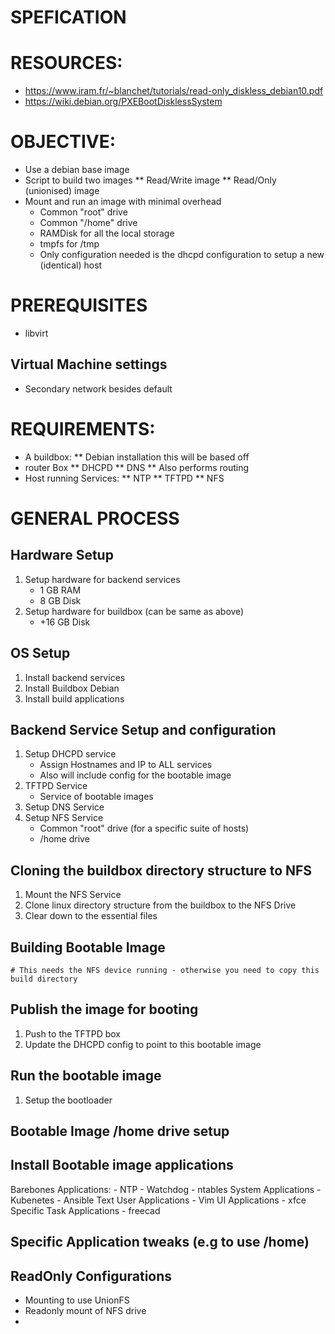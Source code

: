 # SPEFICATION

# RESOURCES:
* https://www.iram.fr/~blanchet/tutorials/read-only_diskless_debian10.pdf
* https://wiki.debian.org/PXEBootDisklessSystem

# OBJECTIVE:
* Use a debian base image
* Script to build two images
	** Read/Write image
	** Read/Only (unionised) image
* Mount and run an image with minimal overhead
	- Common "root" drive
	- Common "/home" drive
	- RAMDisk for all the local storage
	- tmpfs for /tmp
	- Only configuration needed is the dhcpd configuration to setup a new (identical) host

# PREREQUISITES
* libvirt
## Virtual Machine settings
* Secondary network besides default



# REQUIREMENTS:
* A buildbox:
	** Debian installation this will be based off
* router Box
	** DHCPD
	** DNS
	** Also performs routing
* Host running Services:
	** NTP
	** TFTPD
	** NFS


# GENERAL PROCESS
## Hardware Setup
1) Setup hardware for backend services
	- 1 GB RAM
	- 8 GB Disk
2) Setup hardware for buildbox (can be same as above)
	- +16 GB Disk

## OS Setup
1) Install backend services
2) Install Buildbox Debian
3) Install build applications

## Backend Service Setup and configuration
1) Setup DHCPD service
	- Assign Hostnames and IP to ALL services
	- Also will include config for the bootable image
2) TFTPD Service
	- Service of bootable images
2) Setup DNS Service
3) Setup NFS Service
	- Common "root" drive (for a specific suite of hosts)
	- /home drive
	

## Cloning the buildbox directory structure to NFS
1) Mount the NFS Service
2) Clone linux directory structure from the buildbox to the NFS Drive
3) Clear down to the essential files

## Building Bootable Image
	# This needs the NFS device running - otherwise you need to copy this build directory

## Publish the image for booting
1) Push to the TFTPD box
2) Update the DHCPD config to point to this bootable image

## Run the bootable image
1) Setup the bootloader

## Bootable Image /home drive setup

## Install Bootable image applications
Barebones Applications:
	- NTP
	- Watchdog
	- ntables
System Applications
	- Kubenetes
	- Ansible
Text User Applications
	- Vim
UI Applications
	- xfce
Specific Task Applications
	- freecad

## Specific Application tweaks (e.g to use /home)

## ReadOnly Configurations
- Mounting to use UnionFS
- Readonly mount of NFS drive
-
